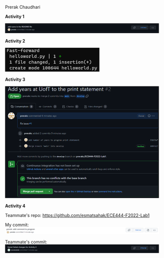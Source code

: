 Prerak Chaudhari

**Activity 1**

![](images/Activity1.png)

**Activity 2**

![](images/Activity2.png)

**Activity 3**

![](images/Activity3.png)

**Activity 4**

Teammate's repo: https://github.com/esmatsahak/ECE444-F2022-Lab1

My commit:
![](images/Activity4Prerak.png)

Teammate's commit:
![](images/Activity4Esmat.png)